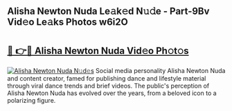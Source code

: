## Alisha Newton Nuda Le𝚊k𝚎d N𝚞𝚍e - Part-9Bv Vid𝚎o Le𝚊ks Photos w6i2O

# <h2><a href="http://fbeuvn8.evod.top/?m=Alisha+Newton+Nuda">🔗 👉🔴 Alisha Newton Nuda Vid𝚎o Ph𝚘t𝚘s</a></h2>

[![Alisha Newton Nuda N𝚞d𝚎s](https://i.imgur.com/8V9OHl7.gif)](http://fbeuvn8.evod.top/?m=Alisha+Newton+Nuda)
Social media personality Alisha Newton Nuda and content creator, famed for publishing dance and lifestyle material through viral dance trends and brief videos. The public's perception of Alisha Newton Nuda has evolved over the years, from a beloved icon to a polarizing figure. 
